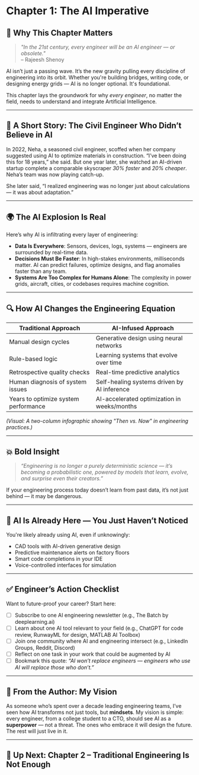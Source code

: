 # Chapter 1: The AI Imperative

## 🚀 Why This Chapter Matters
> _"In the 21st century, every engineer will be an AI engineer — or obsolete."_  
– Rajeesh Shenoy

AI isn’t just a passing wave. It’s the new gravity pulling every discipline of engineering into its orbit. Whether you're building bridges, writing code, or designing energy grids — AI is no longer optional. It's foundational.

This chapter lays the groundwork for why *every engineer*, no matter the field, needs to understand and integrate Artificial Intelligence.

---

## 🧭 A Short Story: The Civil Engineer Who Didn’t Believe in AI

In 2022, Neha, a seasoned civil engineer, scoffed when her company suggested using AI to optimize materials in construction. “I’ve been doing this for 18 years,” she said. But one year later, she watched an AI-driven startup complete a comparable skyscraper *30% faster* and *20% cheaper*. Neha’s team was now playing catch-up.

She later said, “I realized engineering was no longer just about calculations — it was about adaptation.”

---

## 🌍 The AI Explosion Is Real

Here’s why AI is infiltrating every layer of engineering:

- **Data Is Everywhere**: Sensors, devices, logs, systems — engineers are surrounded by real-time data.
- **Decisions Must Be Faster**: In high-stakes environments, milliseconds matter. AI can predict failures, optimize designs, and flag anomalies faster than any team.
- **Systems Are Too Complex for Humans Alone**: The complexity in power grids, aircraft, cities, or codebases requires machine cognition.

---

## 🔍 How AI Changes the Engineering Equation

| Traditional Approach                     | AI-Infused Approach                          |
|------------------------------------------|-----------------------------------------------|
| Manual design cycles                     | Generative design using neural networks       |
| Rule-based logic                         | Learning systems that evolve over time        |
| Retrospective quality checks             | Real-time predictive analytics                |
| Human diagnosis of system issues         | Self-healing systems driven by AI inference   |
| Years to optimize system performance     | AI-accelerated optimization in weeks/months   |

*(Visual: A two-column infographic showing "Then vs. Now" in engineering practices.)*

---

## 💥 Bold Insight

> *“Engineering is no longer a purely deterministic science — it’s becoming a probabilistic one, powered by models that learn, evolve, and surprise even their creators.”*

If your engineering process today doesn’t learn from past data, it’s not just behind — it may be dangerous.

---

## 🧰 AI Is Already Here — You Just Haven’t Noticed

You're likely already using AI, even if unknowingly:
- CAD tools with AI-driven generative design
- Predictive maintenance alerts on factory floors
- Smart code completions in your IDE
- Voice-controlled interfaces for simulation

---

## ✅ Engineer’s Action Checklist

Want to future-proof your career? Start here:

- [ ] Subscribe to one AI engineering newsletter (e.g., The Batch by deeplearning.ai)
- [ ] Learn about one AI tool relevant to your field (e.g., ChatGPT for code review, RunwayML for design, MATLAB AI Toolbox)
- [ ] Join one community where AI and engineering intersect (e.g., LinkedIn Groups, Reddit, Discord)
- [ ] Reflect on one task in your work that could be augmented by AI
- [ ] Bookmark this quote: _“AI won’t replace engineers — engineers who use AI will replace those who don’t.”_

---

## 🧠 From the Author: My Vision

As someone who’s spent over a decade leading engineering teams, I’ve seen how AI transforms not just tools, but **mindsets**. My vision is simple: every engineer, from a college student to a CTO, should see AI as a **superpower** — not a threat. The ones who embrace it will design the future. The rest will just live in it.

---

## 🔗 Up Next: Chapter 2 – Traditional Engineering Is Not Enough
